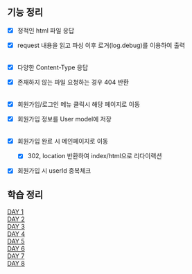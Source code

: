 ## 기능 정리

- [X] 정적인 html 파일 응답
- [X] request 내용을 읽고 파싱 이후 로거(log.debug)를 이용하여 출력
  <br/>
  <br/>

- [X] 다양한 Content-Type 응답
- [X] 존재하지 않는 파일 요청하는 경우 404 반환
  <br/>
  <br/>

- [X] 회원가입/로그인 메뉴 클릭시 해당 페이지로 이동
- [X] 회원가입 정보를 User model에 저장
  <br/>
  <br/>

- [X] 회원가입 완료 시 메인페이지로 이동
  - [X] 302, location 반환하여 index/html으로 리다이랙션


- [X] 회원가입 시 userId 중복체크



## 학습 정리
[DAY 1](https://github.com/softeer5th/backend-page/wiki/1%EC%9D%BC%EC%B0%A8_%EC%A0%84%EA%B2%BD%EC%84%9D)<br/>
[DAY 2](https://github.com/softeer5th/backend-page/wiki/2%EC%9D%BC%EC%B0%A8_%EC%A0%84%EA%B2%BD%EC%84%9D)<br/>
[DAY 3](https://github.com/softeer5th/backend-page/wiki/3%EC%9D%BC%EC%B0%A8_%EC%A0%84%EA%B2%BD%EC%84%9D)<br/>
[DAY 4](https://github.com/softeer5th/backend-page/wiki/4%EC%9D%BC%EC%B0%A8_%EC%A0%84%EA%B2%BD%EC%84%9D)<br/>
[DAY 5](https://github.com/softeer5th/backend-page/wiki/5%EC%9D%BC%EC%B0%A8_%EC%A0%84%EA%B2%BD%EC%84%9D)<br/>
[DAY 6](https://github.com/softeer5th/backend-page/wiki/6%EC%9D%BC%EC%B0%A8_%EC%A0%84%EA%B2%BD%EC%84%9D)<br/>
[DAY 7](https://github.com/softeer5th/backend-page/wiki/7%EC%9D%BC%EC%B0%A8_%EC%A0%84%EA%B2%BD%EC%84%9D)<br/>
[DAY 8](https://github.com/softeer5th/backend-page/wiki/8%EC%9D%BC%EC%B0%A8_%EC%A0%84%EA%B2%BD%EC%84%9D)<br/>



 